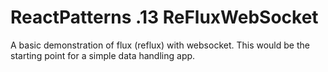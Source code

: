 # ReactPatterns .13 ReFluxWebSocket

A basic demonstration of flux (reflux) with websocket. This would be the starting point for a simple data handling app.
